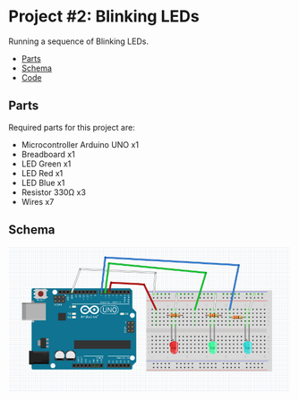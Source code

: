 # Project #2: Blinking LEDs

Running a sequence of Blinking LEDs.

- [Parts](#parts)
- [Schema](#schema)
- [Code](#code)

## Parts
Required parts for this project are:
- Microcontroller Arduino UNO x1
- Breadboard x1
- LED Green x1
- LED Red x1
- LED Blue x1
- Resistor 330Ω x3
- Wires x7

## Schema
![The Breadboard](./assets/schemaBreadboard.PNG?raw=true)